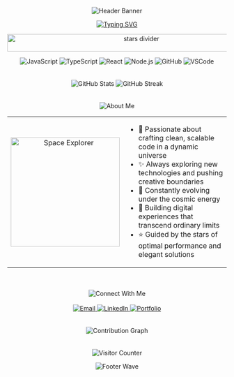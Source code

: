 <!-- Header with Animated Stars Banner -->
<p align="center">
  <img src="https://capsule-render.vercel.app/api?type=waving&color=0:001833,100:05C7F2&height=200&section=header&text=Hello%20Universe,%20I'm%20Andiez&fontSize=36&fontColor=FFFFFF&fontAlignY=35&desc=Full%20Stack%20Developer%20|%20Cosmic%20Code%20Explorer&descSize=18&descAlignY=60&animation=twinkling" alt="Header Banner"/>
</p>

<!-- Animated Typing Effect -->
<p align="center">
  <a href="https://git.io/typing-svg">
    <img src="https://readme-typing-svg.demolab.com?font=Fira+Code&size=22&duration=3000&pause=1000&color=05C7F2&center=true&vCenter=true&width=600&lines=JavaScript+Enthusiast;TypeScript+Voyager;React+Architect;Node.js+Engineer;GitHub+Explorer;VSCode+Commander" alt="Typing SVG" />
  </a>
</p>

<!-- Animated Space Separator -->
<p align="center">
  <img src="https://raw.githubusercontent.com/andiezdev/andiezdev/main/assets/animated-stars-divider.gif" width="600" height="40" alt="stars divider">
</p>

<!-- Tech Stack with Glow Effect -->
<div align="center">
  <img src="https://img.shields.io/badge/JavaScript-%23F7DF1E.svg?style=for-the-badge&logo=javascript&logoColor=black&labelColor=F7DF1E" alt="JavaScript" />
  <img src="https://img.shields.io/badge/TypeScript-%233178C6.svg?style=for-the-badge&logo=typescript&logoColor=white&labelColor=3178C6" alt="TypeScript" />
  <img src="https://img.shields.io/badge/React-%2361DAFB.svg?style=for-the-badge&logo=react&logoColor=black&labelColor=61DAFB" alt="React" />
  <img src="https://img.shields.io/badge/Node.js-%23339933.svg?style=for-the-badge&logo=node.js&logoColor=white&labelColor=339933" alt="Node.js" />
  <img src="https://img.shields.io/badge/GitHub-%23181717.svg?style=for-the-badge&logo=github&logoColor=white&labelColor=181717" alt="GitHub" />
  <img src="https://img.shields.io/badge/VSCode-%23007ACC.svg?style=for-the-badge&logo=visual-studio-code&logoColor=white&labelColor=007ACC" alt="VSCode" />
</div>

<!-- Animated GitHub Stats with Stars Theme -->
<div align="center">
  <br><br>
  <img src="https://github-readme-stats.vercel.app/api?username=andiez&show_icons=true&count_private=true&hide_border=true&title_color=05C7F2&icon_color=05C7F2&text_color=FFFFFF&bg_color=0D1117" alt="GitHub Stats" />
  <img src="https://github-readme-streak-stats.herokuapp.com/?user=andiez&theme=black-ice&hide_border=true&stroke=05C7F2&background=0D1117&ring=05C7F2&fire=05C7F2&currStreakLabel=05C7F2" alt="GitHub Streak" />
</div>

<!-- About Me Section with Space Theme -->
<div align="center">
  <br><br>
  <img src="https://readme-typing-svg.demolab.com?font=Fira+Code&size=24&duration=4000&pause=1000&color=05C7F2&center=true&vCenter=true&width=435&lines=About+Me" alt="About Me" />
  
  <table border="0">
    <tr>
      <td width="50%" align="center">
        <img src="https://media.giphy.com/media/v1.Y2lkPTc5MGI3NjExb25mdWllMmlhdnc5ZzR5aHl5ZXNwdWprcGdtYWd1ZGwxMWJhczRiMyZlcD12MV9pbnRlcm5hbF9naWZfYnlfaWQmY3Q9Zw/VTtANKl0beDFQRLDTh/giphy.gif" width="250" alt="Space Explorer">
      </td>
      <td width="50%">
        <ul>
          <li>🚀 Passionate about crafting clean, scalable code in a dynamic universe</li>
          <li>✨ Always exploring new technologies and pushing creative boundaries</li>
          <li>🌌 Constantly evolving under the cosmic energy</li>
          <li>🔭 Building digital experiences that transcend ordinary limits</li>
          <li>⭐ Guided by the stars of optimal performance and elegant solutions</li>
        </ul>
      </td>
    </tr>
  </table>
</div>

<!-- Connection Section with Glowing Buttons -->
<div align="center">
  <br><br>
  <img src="https://readme-typing-svg.demolab.com?font=Fira+Code&size=24&duration=4000&pause=1000&color=05C7F2&center=true&vCenter=true&width=435&lines=Connect+With+Me" alt="Connect With Me" />
  <br><br>
  
  <a href="mailto:your.email@example.com">
    <img src="https://img.shields.io/badge/Email-%23EA4335.svg?style=for-the-badge&logo=gmail&logoColor=white&labelColor=EA4335" alt="Email" />
  </a>
  <a href="https://linkedin.com/in/andiez">
    <img src="https://img.shields.io/badge/LinkedIn-%230A66C2.svg?style=for-the-badge&logo=linkedin&logoColor=white&labelColor=0A66C2" alt="LinkedIn" />
  </a>
  <a href="https://andiez.dev">
    <img src="https://img.shields.io/badge/Portfolio-%23000000.svg?style=for-the-badge&logo=About.me&logoColor=white&labelColor=000000" alt="Portfolio" />
  </a>
</div>

<!-- Animated Contribution Graph -->
<div align="center">
  <br><br>
  <img src="https://activity-graph.herokuapp.com/graph?username=andiez&bg_color=0D1117&color=05C7F2&line=05C7F2&point=FFFFFF&hide_border=true" alt="Contribution Graph" />
</div>

<!-- Visitor Counter -->
<div align="center">
  <br><br>
  <img src="https://profile-counter.glitch.me/{andiez}/count.svg" alt="Visitor Counter" />
</div>

<!-- Footer with Animated Wave -->
<p align="center">
  <img src="https://capsule-render.vercel.app/api?type=waving&color=0:05C7F2,100:001833&height=120&section=footer&animation=twinkling" alt="Footer Wave" />
</p>

